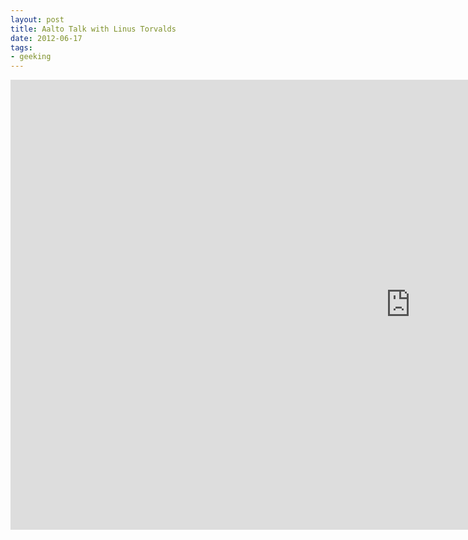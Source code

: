 ```yaml
---
layout: post
title: Aalto Talk with Linus Torvalds
date: 2012-06-17
tags: 
- geeking
---
```


<iframe width="1280" height="720" src="https://www.youtube.com/embed/MShbP3OpASA?rel=0" frameborder="0" allowfullscreen="allowfullscreen"></iframe>